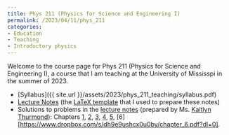 ```yaml
---
title: Phys 211 (Physics for Science and Engineering I)
permalink: /2023/04/11/phys_211
categories:
- Education
- Teaching
- Introductory physics
---
```


Welcome to the course page for Phys 211 (Physics for Science and Engineering I),
a course that I am teaching at the University of Mississpi in the summer of 2023. 
* [Syllabus]({{ site.url }}/assets/2023/phys_211_teaching/syllabus.pdf) 
* [Lecture Notes](https://www.dropbox.com/s/2ygcfha1bnl578l/main.pdf?dl=0) 
(the [LaTeX template](https://github.com/sashwattanay/Thesis-Report-LaTeX-Template) that I used to prepare these notes)
* Solutions to problems in the [lecture notes](https://www.dropbox.com/s/2ygcfha1bnl578l/main.pdf?dl=0) 
(prepared by Ms. [Kaitlyn Thurmond](https://www.linkedin.com/in/kaitlyn-thurmond-46a6a124a/)): Chapters
[1](https://www.dropbox.com/s/pmev8g00d9u462g/chapter_1.pdf?dl=0), 
[2](https://www.dropbox.com/s/gvj1xbpcgs7g4x1/chapter_2.pdf?dl=0),
[3](https://www.dropbox.com/s/833ljmx9pv7gg7i/chapter_3.pdf?dl=0),
[4](https://www.dropbox.com/s/eajq3uvz80ecbsr/chapter_4.pdf?dl=0),
[5](https://www.dropbox.com/s/xf7lt3y3wl9zump/chapter_5.pdf?dl=0),
[6][https://www.dropbox.com/s/dh9e9ushcx0u0by/chapter_6.pdf?dl=0].
